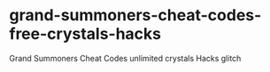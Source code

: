 # grand-summoners-cheat-codes-free-crystals-hacks
Grand Summoners Cheat Codes unlimited crystals Hacks glitch

